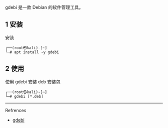gdebi 是一款 Debian 的软件管理工具。

## 1 安装

安装

```shell
┌──(root㉿kali)-[~]
└─# apt install -y gdebi
```

## 2 使用

使用 gdebi 安装 deb 安装包

```shell
┌──(root㉿kali)-[~]
└─# gdebi [*.deb]
```

---

Refrences

- [gdebi](https://github.com/linuxmint/gdebi)

